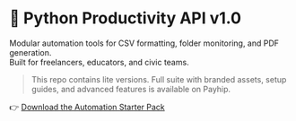 # 🧠 Python Productivity API v1.0

Modular automation tools for CSV formatting, folder monitoring, and PDF generation.  
Built for freelancers, educators, and civic teams.

> This repo contains lite versions. Full suite with branded assets, setup guides, and advanced features is available on Payhip.

👉 [Download the Automation Starter Pack](https://payhip.com/b/Qb10t)